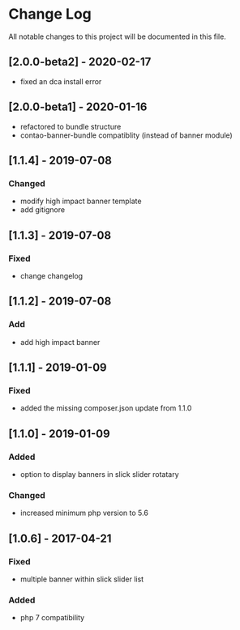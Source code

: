 # Change Log
All notable changes to this project will be documented in this file.

## [2.0.0-beta2] - 2020-02-17
- fixed an dca install error

## [2.0.0-beta1] - 2020-01-16
- refactored to bundle structure
- contao-banner-bundle compatiblity (instead of banner module) 

## [1.1.4] - 2019-07-08

### Changed
- modify high impact banner template
- add gitignore

## [1.1.3] - 2019-07-08

### Fixed
- change changelog

## [1.1.2] - 2019-07-08

### Add
- add high impact banner

## [1.1.1] - 2019-01-09

### Fixed
- added the missing composer.json update from 1.1.0

## [1.1.0] - 2019-01-09

### Added
- option to display banners in slick slider rotatary

### Changed
- increased minimum php version to 5.6

## [1.0.6] - 2017-04-21

### Fixed
- multiple banner within slick slider list

### Added
- php 7 compatibility
